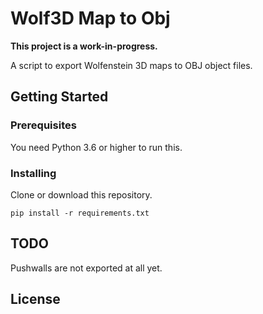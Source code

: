 # Wolf3D Map to Obj

**This project is a work-in-progress.**

A script to export Wolfenstein 3D maps to OBJ object files.

## Getting Started

### Prerequisites

You need Python 3.6 or higher to run this.

### Installing

Clone or download this repository.

    pip install -r requirements.txt

## TODO

Pushwalls are not exported at all yet.

## License
